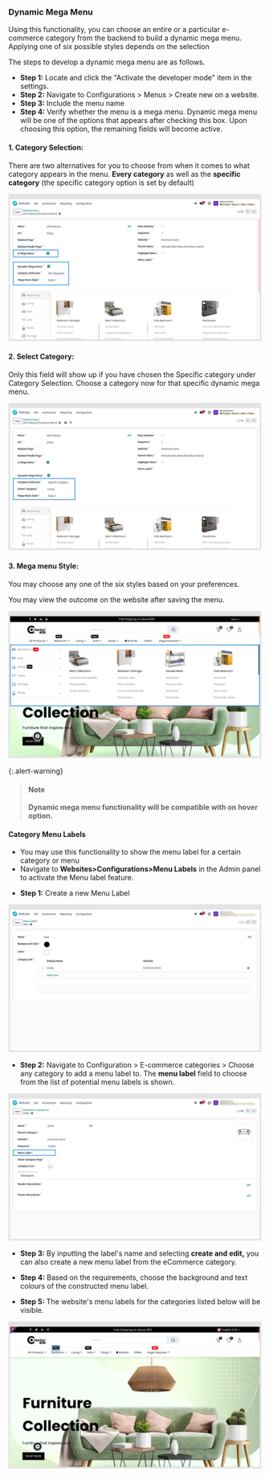 
### Dynamic Mega Menu


Using this functionality, you can choose an entire or a particular e-commerce category from the backend to build a dynamic mega menu. Applying one of six possible styles depends on the selection


The steps to develop a dynamic mega menu are as follows.


* **Step 1:** Locate and click the "Activate the developer mode" item in the settings.
* **Step 2:** Navigate to Configurations > Menus > Create new on a website.
* **Step 3:** Include the menu name
* **Step 4:** Verify whether the menu is a mega menu. Dynamic mega menu will be one of the options that appears after checking this box. Upon choosing this option, the remaining fields will become active.

#### 1. Category Selection:
There are two alternatives for you to choose from when it comes to what category appears in the menu. **Every category** as well as the **specific category** (the specific category option is set by default)



![](./images/dmm1.png)

#### 2. Select Category:
Only this field will show up if you have chosen the Specific category under Category Selection. Choose a category now for that specific dynamic mega menu.

![](./images/dmm2.png)


#### 3. Mega menu Style:
You may choose any one of the six styles based on your preferences. 

You may view the outcome on the website after saving the menu.

![](./images/dmm3.png)


{:.alert-warning}
>#### Note
> **Dynamic mega menu functionality will be compatible with on hover option.**
>

#### Category Menu Labels

 - You may use this functionality to show the menu label for a certain category or menu
 - Navigate to **Websites>Configurations>Menu Labels** in the Admin panel to activate the Menu label feature.


* **Step 1:** Create a new Menu Label

![](./images/dmm4.png)

* **Step 2:** Navigate to Configuration > E-commerce categories > Choose any category to add a menu label to. The **menu label** field to choose from the list of potential menu labels is shown.


![](./images/dmm5.png)

* **Step 3:** By inputting the label's name and selecting **create and edit,** you can also create a new menu label from the eCommerce category.

* **Step 4:** Based on the requirements, choose the background and text colours of the constructed menu label.

* **Step 5:** The website's menu labels for the categories listed below will be visible.

![](./images/dmm6.png)